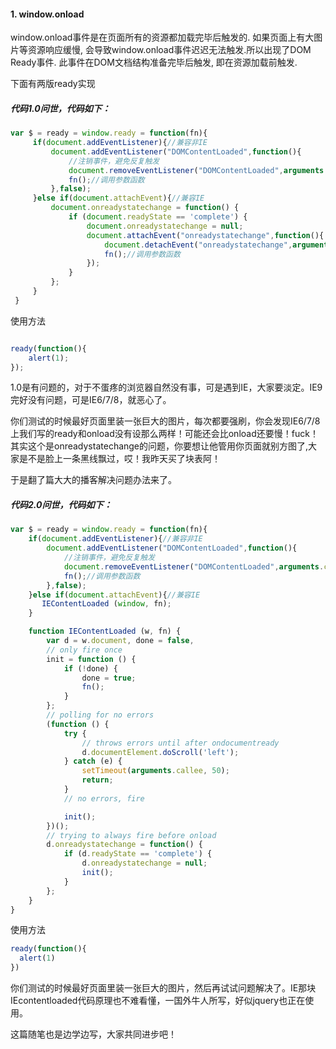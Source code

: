 #### 1. window.onload
window.onload事件是在页面所有的资源都加载完毕后触发的. 如果页面上有大图片等资源响应缓慢, 会导致window.onload事件迟迟无法触发.所以出现了DOM Ready事件. 此事件在DOM文档结构准备完毕后触发, 即在资源加载前触发. 

下面有两版ready实现

##### 代码1.0问世，代码如下：
```javascript
var $ = ready = window.ready = function(fn){  
     if(document.addEventListener){//兼容非IE  
         document.addEventListener("DOMContentLoaded",function(){  
             //注销事件，避免反复触发  
             document.removeEventListener("DOMContentLoaded",arguments.callee,false);  
             fn();//调用参数函数  
         },false);  
     }else if(document.attachEvent){//兼容IE  
         document.onreadystatechange = function() {
             if (document.readyState == 'complete') {
                 document.onreadystatechange = null;
                 document.attachEvent("onreadystatechange",function(){
                     document.detachEvent("onreadystatechange",arguments.callee);
                     fn();//调用参数函数  
                 });  
             }
         };
     }  
 }
 ```
 使用方法
 ```javascript
 
 ready(function(){
     alert(1);
 });
 ```
1.0是有问题的，对于不蛋疼的浏览器自然没有事，可是遇到IE，大家要淡定。IE9完好没有问题，可是IE6/7/8，就恶心了。

你们测试的时候最好页面里装一张巨大的图片，每次都要强刷，你会发现IE6/7/8上我们写的ready和onload没有设那么两样！可能还会比onload还要慢！fuck！其实这个是onreadystatechange的问题，你要想让他管用你页面就别方图了,大家是不是脸上一条黑线飘过，哎！我昨天买了块表阿！

于是翻了篇大大的播客解决问题办法来了。

##### 代码2.0问世，代码如下：
```javascript
var $ = ready = window.ready = function(fn){  
    if(document.addEventListener){//兼容非IE  
        document.addEventListener("DOMContentLoaded",function(){  
            //注销事件，避免反复触发  
            document.removeEventListener("DOMContentLoaded",arguments.callee,false);  
            fn();//调用参数函数  
        },false);  
    }else if(document.attachEvent){//兼容IE  
       IEContentLoaded (window, fn);
    }  

    function IEContentLoaded (w, fn) {
        var d = w.document, done = false,
        // only fire once
        init = function () {
            if (!done) {
                done = true;
                fn();
            }
        };
        // polling for no errors
        (function () {
            try {
                // throws errors until after ondocumentready
                d.documentElement.doScroll('left');
            } catch (e) {
                setTimeout(arguments.callee, 50);
                return;
            }
            // no errors, fire

            init();
        })();
        // trying to always fire before onload
        d.onreadystatechange = function() {
            if (d.readyState == 'complete') {
                d.onreadystatechange = null;
                init();
            }
        };
    }
}
```
使用方法
```javascript
ready(function(){
  alert(1)
})
```
你们测试的时候最好页面里装一张巨大的图片，然后再试试问题解决了。IE那块IEcontentloaded代码原理也不难看懂，一国外牛人所写，好似jquery也正在使用。

这篇随笔也是边学边写，大家共同进步吧！

